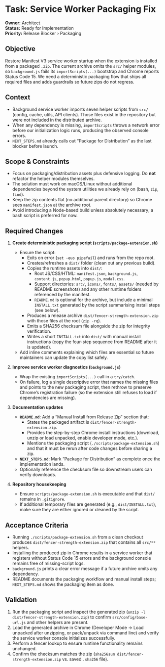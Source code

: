 # Task: Service Worker Packaging Fix

**Owner:** Architect  
**Status:** Ready for Implementation  
**Priority:** Release Blocker › Packaging

## Objective
Restore Manifest V3 service worker startup when the extension is installed from a packaged `.zip`. The current archive omits the `src/` helper modules, so `background.js` fails its `importScripts(...)` bootstrap and Chrome reports Status Code 15. We need a deterministic packaging flow that ships all required files and adds guardrails so future zips do not regress.

## Context
- Background service worker imports seven helper scripts from `src/` (config, cache, utils, API clients). Those files exist in the repository but were not included in the distributed archive.
- When any dependency is missing, `importScripts` throws a network error before our initialization logic runs, producing the observed console errors.
- `NEXT_STEPS.md` already calls out “Package for Distribution” as the last blocker before launch.

## Scope & Constraints
- Focus on packaging/distribution assets plus defensive logging. Do **not** refactor the helper modules themselves.
- The solution must work on macOS/Linux without additional dependencies beyond the system utilities we already rely on (bash, `zip`, `find`).
- Keep the zip contents flat (no additional parent directory) so Chrome sees `manifest.json` at the archive root.
- Avoid introducing a Node-based build unless absolutely necessary; a bash script is preferred for now.

## Required Changes
1. **Create deterministic packaging script (`scripts/package-extension.sh`)**
   - Ensure the script:
     - Exits on error (`set -euo pipefail`) and runs from the repo root.
     - Creates/refreshes a `dist/` folder (clean out any previous build).
     - Copies the runtime assets into `dist/`:
       - Root JS/CSS/HTML: `manifest.json`, `background.js`, `content.js`, `popup.html`, `popup.js`, `modal.css`.
       - Support directories: `src/`, `icons/`, `fonts/`, `assets/` (needed by README screenshots) and any other runtime folders referenced by the manifest.
       - `README.md` is optional for the archive, but include a minimal `INSTALL.txt` generated by the script summarising install steps (see below).
     - Produces a release archive `dist/fencer-strength-extension.zip` with those files at the root (`zip -rq`).
     - Emits a SHA256 checksum file alongside the zip for integrity verification.
     - Writes a short `INSTALL.txt` into `dist/` with manual install instructions (copy the four-step sequence from README after it is updated).
   - Add inline comments explaining which files are essential so future maintainers can update the copy list safely.

2. **Improve service worker diagnostics (`background.js`)**
   - Wrap the existing `importScripts(...)` call in a `try/catch`.
   - On failure, log a single descriptive error that names the missing files and points to the new packaging script, then rethrow to preserve Chrome’s registration failure (so the extension still refuses to load if dependencies are missing).

3. **Documentation updates**
   - **`README.md`**: Add a “Manual Install from Release Zip” section that:
     - States the packaged artifact is `dist/fencer-strength-extension.zip`.
     - Provides the step-by-step Chrome install instructions (download, unzip or load unpacked, enable developer mode, etc.).
     - Mentions the packaging script (`./scripts/package-extension.sh`) and that it must be rerun after code changes before sharing a zip.
   - **`NEXT_STEPS.md`**: Mark “Package for Distribution” as complete once the implementation lands.
   - Optionally reference the checksum file so downstream users can verify downloads.

4. **Repository housekeeping**
   - Ensure `scripts/package-extension.sh` is executable and that `dist/` remains in `.gitignore`.
   - If additional temporary files are generated (e.g., `dist/INSTALL.txt`), make sure they are either ignored or cleaned by the script.

## Acceptance Criteria
- Running `./scripts/package-extension.sh` from a clean checkout produces `dist/fencer-strength-extension.zip` that contains all `src/**` helpers.
- Installing the produced zip in Chrome results in a service worker that registers without Status Code 15 errors and the background console remains free of missing-script logs.
- `background.js` prints a clear error message if a future archive omits any dependency.
- README documents the packaging workflow and manual install steps; `NEXT_STEPS.md` shows the packaging item as done.

## Validation
1. Run the packaging script and inspect the generated zip (`unzip -l dist/fencer-strength-extension.zip`) to confirm `src/config/base-url.js` and other helpers are present.
2. Load the generated archive in Chrome (Developer Mode → Load unpacked after unzipping, or pack/unpack via command line) and verify the service worker console initializes successfully.
3. Perform a fencer lookup to ensure runtime functionality remains unchanged.
4. Confirm the checksum matches the zip (`sha256sum dist/fencer-strength-extension.zip` vs. saved `.sha256` file).
